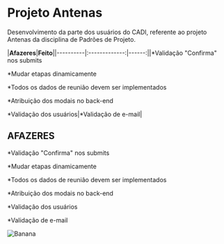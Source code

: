 Projeto Antenas
===============

Desenvolvimento da parte dos usuários do CADI, referente ao projeto Antenas da disciplina de Padrões de Projeto.

|**Afazeres**|**Feito**||----------|:-------------:|------:||*Validação "Confirma" nos submits

*Mudar etapas dinamicamente

*Todos os dados de reunião devem ser implementados

*Atribuição dos modais no back-end

*Validação dos usuários|*Validação de e-mail|

AFAZERES
-------------
*Validação "Confirma" nos submits

*Mudar etapas dinamicamente

*Todos os dados de reunião devem ser implementados

*Atribuição dos modais no back-end

*Validação dos usuários

*Validação de e-mail

![Banana](http://cdn.osxdaily.com/wp-content/uploads/2013/07/dancing-banana.gif "Olha a banana dançando!")

